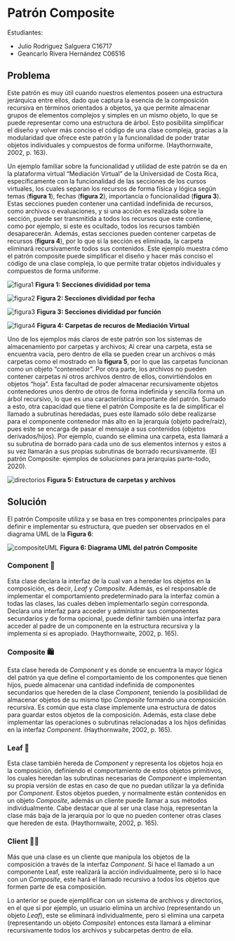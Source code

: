 # Patrón Composite

Estudiantes:

- Julio Rodriguez Salguera C16717
- Geancarlo Rivera Hernández C06516

## Problema

Este patrón es muy útil cuando nuestros elementos poseen una estructura jerárquica entre ellos, dado que captura la esencia de la composición recursiva en términos orientados a objetos, ya que permite almacenar grupos de elementos complejos y simples en un mismo objeto, lo que se puede representar como una estructura de árbol. Esto posibilita simplificar el diseño y volver más conciso el código de una clase compleja, gracias a la modularidad que ofrece este patrón y la funcionalidad de poder tratar objetos individuales y compuestos de forma uniforme. (Haythornwaite, 2002, p. 163).

Un ejemplo familiar sobre la funcionalidad y utilidad de este patrón se da en la plataforma virtual “Mediación Virtual” de la Universidad de Costa Rica, específicamente con la funcionalidad de las secciones de los cursos virtuales, los cuales separan los recursos de forma física y lógica según temas (**figura 1**), fechas (**figura 2**), importancia o funcionalidad (**figura 3**). Estas secciones pueden contener una cantidad indefinida de recursos, como archivos o evaluaciones, y si una acción es realizada sobre la sección, puede ser transmitida a todos los recursos que este contiene, como por ejemplo, si este es ocultado, todos los recursos también desaparecerán. Además, estas secciones pueden contener carpetas de recursos (**figura 4**), por lo que si la sección es eliminada, la carpeta eliminará recursivamente todos sus contenidos. Este ejemplo muestra cómo el patrón composite puede simplificar el diseño y hacer más conciso el código de una clase compleja, lo que permite tratar objetos individuales y compuestos de forma uniforme.

![figura1](.images/secciones_tema.png)
**Figura 1: Secciones divididad por tema**

![figura2](./images/secciones_fecha.png)
**Figura 2: Secciones divididad por fecha**

![figura3](./images/secciones_funcion.png)
**Figura 3: Secciones divididad por función**

![figura4](./images/carpetas.png)
**Figura 4: Carpetas de recuros de Mediación Virtual**

Uno de los ejemplos más claros de este patrón son los sistemas de almacenamiento por carpetas y archivos; Al crear una carpeta, esta se encuentra vacía, pero dentro de ella se pueden crear un archivos o más carpetas como el mostrado en la **figura 5**, por lo que las carpetas funcionan como un objeto “contenedor”. Por otra parte, los archivos no pueden contener carpetas ni otros archivos dentro de ellos, convirtiéndolos en objetos “hoja”. Esta facultad de poder almacenar recursivamente objetos contenedores unos dentro de otros de forma indefinida y sencilla forma un árbol recursivo, lo que es una característica importante del patrón. Sumado a esto, otra capacidad que tiene el patrón Composite es la de simplificar el llamado a subrutinas heredadas, pues este llamado sólo debe realizarse para el componente contenedor más alto en la jerarquía (objeto padre/raíz), pues este se encarga de pasar el mensaje a sus contenidos (objetos derivados/hijos). Por ejemplo, cuando se elimina una carpeta, esta llamará a su subrutina de borrado para cada uno de sus elementos internos y estos a su vez llamarán a sus propias subrutinas de borrado recursivamente. (El patrón Composite: ejemplos de soluciones para jerarquías parte-todo, 2020).

![directorios](./images/directorios.jpg)
**Figura 5: Estructura de carpetas y archivos**

## Solución

El patrón Composite utiliza y se basa en tres componentes principales para definir e implementar su estructura, que pueden ser observados en el diagrama UML de la **Figura 6**:

![compositeUML](./images/diagrama_composite.png)
**Figura 6: Diagrama UML del patrón Composite**

### Component 🧰

Esta clase declara la interfaz de la cual van a heredar los objetos en la composición, es decir, *Leaf* y *Composite*. Además, es el responsable de implementar el comportamiento predeterminado para la interfaz común a todas las clases, las cuales deben implementarlo según corresponda. Declara una interfaz para acceder y administrar sus componentes secundarios y de forma opcional, puede  definir también una interfaz para acceder al padre de un componente en la estructura recursiva y la implementa si es apropiado. (Haythornwaite, 2002, p. 165).

### Composite 🛍️

Esta clase hereda de *Component* y es donde se encuentra la mayor lógica del patrón ya que define el comportamiento de los componentes que tienen hijos, puede almacenar una cantidad indefinida de componentes secundarios que hereden de la clase *Component*, teniendo la posibilidad de almacenar objetos de su mismo tipo *Composite* formando una composición recursiva. Es común que esta clase implemente una estructura de datos para guardar estos objetos de la composición. Además, esta clase debe implementar las operaciones o subrutinas relacionadas a los hijos definidas en la interfaz *Component*. (Haythornwaite, 2002, p. 165).

### Leaf 🍃

Esta clase también hereda de *Component* y representa los objetos hoja en la composición, definiendo el comportamiento de estos objetos primitivos, los cuales heredan las subrutinas necesarias de *Component* e implementan su propia versión de estas en caso de que no puedan utilizar la ya definida por *Component*. Estos objetos pueden, y normalmente están contenidos en un objeto *Composite*, además un cliente puede llamar a sus métodos individualmente. Cabe destacar que al ser una clase hoja, representan la clase más baja de la jerarquía por lo que no pueden contener otras clases que hereden de esta. (Haythornwaite, 2002, p. 165).

### Client 🧑‍💻

Más que una clase es un cliente que manipula los objetos de la composición a través de la interfaz *Component*. Si hace el llamado a un componente Leaf, este realizará la acción individualmente, pero si lo hace con un *Composite*, este hará el llamado recursivo a todos los objetos que formen parte de esa composición.

Lo anterior se puede ejemplificar con un sistema de archivos y directorios, en el que si por ejemplo, un usuario elimina un archivo (representando un objeto *Leaf*), este se eliminará individualmente, pero si elimina una carpeta (representando un objeto *Composite*) entonces esta llamará a eliminar recursivamente todos los archivos y subcarpetas dentro de ella.
